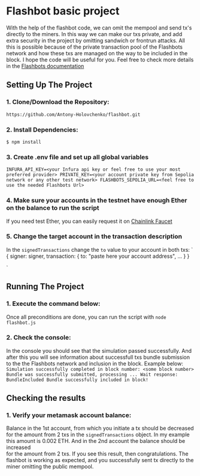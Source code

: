 # Flashbot basic project

With the help of the flashbot code, we can omit the mempool and send tx's directly to the miners.
In this way we can make our txs private, and add extra security in the project by omitting sandwich or frontrun attacks. All this is possible because of the private transaction pool of the Flashbots network and how these txs are managed on the way to be included in the block.
I hope the code will be useful for you.
Feel free to check more details in the [Flashbots documentation](https://docs.flashbots.net/flashbots-auction/overview)

## Setting Up The Project
### 1. Clone/Download the Repository:
`https://github.com/Antony-Holovchenko/flashbot.git`

### 2. Install Dependencies:
`$ npm install`

### 3. Create .env file and set up all global variables
`
INFURA_API_KEY=<your Infura api key or feel free to use your most preferred provider>
PRIVATE_KEY=<your account private key from Sepolia network or any other test network>
FLASHBOTS_SEPOLIA_URL=<feel free to use the needed Flashbots Url>
`

### 4. Make sure your accounts in the testnet have enough Ether on the balance to run the script
If you need test Ether, you can easily request it on [Chainlink Faucet](https://faucets.chain.link/)

### 5. Change the target account in the transaction description
In the `signedTransactions` change the `to` value to your account in both txs:
`
    {
        signer: signer,
        transaction: {
          to: "paste here your account address",
          ...
        } 
    }

` 

## Running The Project
### 1. Execute the command below:
Once all preconditions are done, you can run the script with `node flashbot.js`

### 2. Check the console:
In the console you should see that the simulation passed successfully.
And after this you will see information about successfull txs bundle 
submission to the the Flashbots network and inclusion in the block.
Example below:
`
Simulation successfully completed in block number: <some block number>
Bundle was successfully submitted, processing ...
Wait response: BundleIncluded
Bundle successfully included in block! 
`

## Checking the results
### 1. Verify your metamask account balance:
Balance in the 1st account, from which you initiate a tx should be decreased
for the amount from 2 txs in the `signedTransactions` object. In my example 
this amount is 0.002 ETH. And in the 2nd account the balance should be increased  
for the amount from 2 txs.
If you see this result, then congratulations. The flashbot is working as expected,
and you successfully sent tx directly to the miner omitting the public mempool.